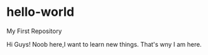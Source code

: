# hello-world
My First Repository

Hi Guys!
Noob here,I want to learn new things.
That's wny I am here.
